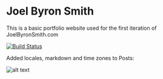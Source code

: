Joel Byron Smith
==============

This is a basic portfolio website used for the first iteration of JoelByronSmith.com

[![Build Status](https://secure.travis-ci.org/jbsmith86/CodefellowsPortfolio.png)](http://travis-ci.org/jbsmith86/CodefellowsPortfolio)


Added locales, markdown and time zones to Posts:

![alt text](http://i.imgur.com/ZWwhcWu.png "Screenshot")
